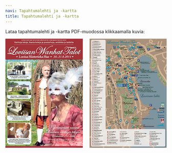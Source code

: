 ```yaml
---
navi: Tapahtumalehti ja -kartta
title: Tapahtumalehti ja -kartta
---
```

Lataa tapahtumalehti ja -kartta PDF-muodossa klikkaamalla kuvia:

<div class="row map">
<div class="large-12 columns">
<a href="LWT-tapahtumalehti.pdf"><img src="1.jpg"></a><a href="LWT-kartta.pdf"><img src="2.jpg"></a>
</div>
</div>
